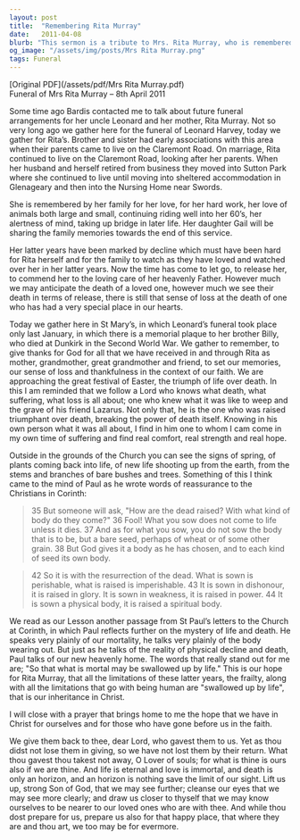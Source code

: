 ```yaml
---
layout: post
title:  "Remembering Rita Murray"
date:   2011-04-08
blurb: "This sermon is a tribute to Mrs. Rita Murray, who is remembered for her love, hard work, and love of animals. It reflects on her life, her family, and her faith. The sermon also discusses the concept of mortality and the hope of resurrection, drawing parallels with the Easter season."
og_image: "/assets/img/posts/Mrs Rita Murray.png"
tags: Funeral
---
```

[Original PDF](/assets/pdf/Mrs Rita Murray.pdf)    
Funeral of Mrs Rita Murray – 8th April 2011

Some time ago Bardis contacted me to talk about future funeral arrangements for her uncle Leonard and her mother, Rita Murray. Not so very long ago we gather here for the funeral of Leonard Harvey, today we gather for Rita’s. Brother and sister had early associations with this area when their parents came to live on the Claremont Road. On marriage, Rita continued to live on the Claremont Road, looking after her parents. When her husband and herself retired from business they moved into Sutton Park where she continued to live until moving into sheltered accommodation in Glenageary and then into the Nursing Home near Swords.

She is remembered by her family for her love, for her hard work, her love of animals both large and small, continuing riding well into her 60’s, her alertness of mind, taking up bridge in later life. Her daughter Gail will be sharing the family memories towards the end of this service.

Her latter years have been marked by decline which must have been hard for Rita herself and for the family to watch as they have loved and watched over her in her latter years. Now the time has come to let go, to release her, to commend her to the loving care of her heavenly Father. However much we may anticipate the death of a loved one, however much we see their death in terms of release, there is still that sense of loss at the death of one who has had a very special place in our hearts.

Today we gather here in St Mary’s, in which Leonard’s funeral took place only last January, in which there is a memorial plaque to her brother Billy, who died at Dunkirk in the Second World War. We gather to remember, to give thanks for God for all that we have received in and through Rita as mother, grandmother, great grandmother and friend, to set our memories, our sense of loss and thankfulness in the context of our faith. We are approaching the great festival of Easter, the triumph of life over death. In this I am reminded that we follow a Lord who knows what death, what suffering, what loss is all about; one who knew what it was like to weep and the grave of his friend Lazarus. Not only that, he is the one who was raised triumphant over death, breaking the power of death itself. Knowing in his own person what it was all about, I find in him one to whom I cam come in my own time of suffering and find real comfort, real strength and real hope.

Outside in the grounds of the Church you can see the signs of spring, of plants coming back into life, of new life shooting up from the earth, from the stems and branches of bare bushes and trees. Something of this I think came to the mind of Paul as he wrote words of reassurance to the Christians in Corinth:

> 35 But someone will ask, "How are the dead raised? With what kind of body do they come?" 36 Fool! What you sow does not come to life unless it dies. 37 And as for what you sow, you do not sow the body that is to be, but a bare seed, perhaps of wheat or of some other grain. 38 But God gives it a body as he has chosen, and to each kind of seed its own body.

> 42 So it is with the resurrection of the dead. What is sown is perishable, what is raised is imperishable. 43 It is sown in dishonour, it is raised in glory. It is sown in weakness, it is raised in power. 44 It is sown a physical body, it is raised a spiritual body.

We read as our Lesson another passage from St Paul’s letters to the Church at Corinth, in which Paul reflects further on the mystery of life and death. He speaks very plainly of our mortality, he talks very plainly of the body wearing out. But just as he talks of the reality of physical decline and death, Paul talks of our new heavenly home. The words that really stand out for me are; "So that what is mortal may be swallowed up by life." This is our hope for Rita Murray, that all the limitations of these latter years, the frailty, along with all the limitations that go with being human are "swallowed up by life", that is our inheritance in Christ.

I will close with a prayer that brings home to me the hope that we have in Christ for ourselves and for those who have gone before us in the faith.

We give them back to thee, dear Lord, who gavest them to us. Yet as thou didst not lose them in giving, so we have not lost them by their return. What thou gavest thou takest not away, O Lover of souls; for what is thine is ours also if we are thine. And life is eternal and love is immortal, and death is only an horizon, and an horizon is nothing save the limit of our sight. Lift us up, strong Son of God, that we may see further; cleanse our eyes that we may see more clearly; and draw us closer to thyself that we may know ourselves to be nearer to our loved ones who are with thee. And while thou dost prepare for us, prepare us also for that happy place, that where they are and thou art, we too may be for evermore.
